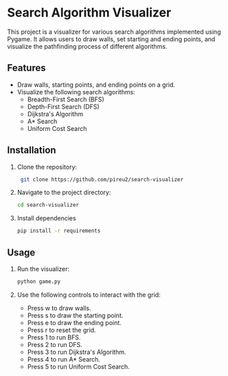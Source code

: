 # Search Algorithm Visualizer

This project is a visualizer for various search algorithms implemented using Pygame. It allows users to draw walls, set starting and ending points, and visualize the pathfinding process of different algorithms.

## Features

- Draw walls, starting points, and ending points on a grid.
- Visualize the following search algorithms:
  - Breadth-First Search (BFS)
  - Depth-First Search (DFS)
  - Dijkstra's Algorithm
  - A\* Search
  - Uniform Cost Search

## Installation

1. Clone the repository:

   ```sh
    git clone https://github.com/pireu2/search-visualizer
   ```

2. Navigate to the project directory:

   ```sh
   cd search-visualizer
   ```

3. Install dependencies
   ```sh
   pip install -r requirements
   ```

## Usage

1. Run the visualizer:

   ```sh
   python game.py
   ```

2. Use the following controls to interact with the grid:
   - Press w to draw walls.
   - Press s to draw the starting point.
   - Press e to draw the ending point.
   - Press r to reset the grid.
   - Press 1 to run BFS.
   - Press 2 to run DFS.
   - Press 3 to run Dijkstra's Algorithm.
   - Press 4 to run A\* Search.
   - Press 5 to run Uniform Cost Search.
